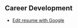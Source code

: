 ## Career Development

- [Edit resume with Google](https://applieddigitalskills.withgoogle.com/c/college-and-continuing-education-spanish/es-419/edita-tu-curr%C3%ADculum/overview.html#)
